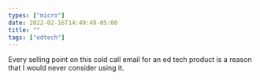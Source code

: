 ```yaml
---
types: ["micro"]
date: 2022-02-16T14:49:49-05:00
title: ""
tags: ["edtech"]
---
```

Every selling point on this cold call email for an ed tech product is a reason that I would never consider using it.
